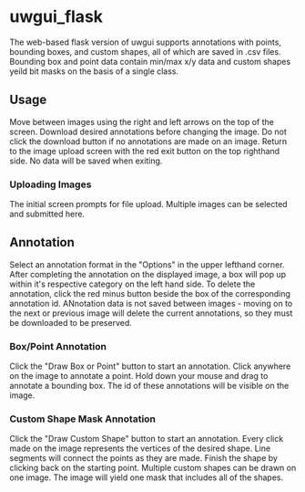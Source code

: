 # uwgui_flask

The web-based flask version of uwgui supports annotations with points, bounding boxes, and custom shapes, all of which are saved in .csv files. Bounding box and point data contain min/max x/y data and custom shapes yeild bit masks on the basis of a single class. 

## Usage
Move between images using the right and left arrows on the top of the screen. Download desired annotations before changing the image. Do not click the download button if no annotations are made on an image. Return to the image upload screen with the red exit button on the top righthand side. No data will be saved when exiting. 

### Uploading Images
The initial screen prompts for file upload. Multiple images can be selected and submitted here. 

## Annotation
Select an annotation format in the "Options" in the upper lefthand corner. After completing the annotation on the displayed image, a box will pop up within it's respective category on the left hand side. To delete the annotation, click the red minus button beside the box of the corresponding annotation id. ANnotation data is not saved between images - moving on to the next or previous image will delete the current annotations, so they must be downloaded to be preserved.

### Box/Point Annotation
Click the "Draw Box or Point" button to start an annotation. Click anywhere on the image to annotate a point. Hold down your mouse and drag to annotate a bounding box. The id of these annotations will be visible on the image. 

### Custom Shape Mask Annotation
Click the "Draw Custom Shape" button to start an annotation. Every click made on the image represents the vertices of the desired shape. Line segments will connect the points as they are made. Finish the shape by clicking back on the starting point. Multiple custom shapes can be drawn on one image. The image will yield one mask that includes all of the shapes.


